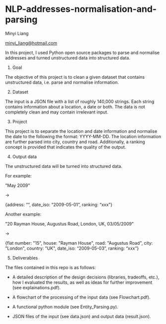 # NLP-addresses-normalisation-and-parsing
Minyi Liang

minyi_liang@hotmail.com


In this project, I used Python open source packages to parse and normalise addresses and turned unstructured data into structured data.


1. Goal

The objective of this project is to clean a given dataset that contains unstructured data, i.e.
parse and normalise information.

2. Dataset

The input is a JSON file with a list of roughly 140,000 strings. Each string contains information
about a location, a date or both. The data is not completely clean and may contain irrelevant
input.

3. Project

This project is to separate the location and date information and normalise the date to the following the format: YYYY-MM-DD. The location information are further parsed into city, country and road. Additionally, a ranking concept is provided that indicates the quality of the output. 

4. Output data

The unstructured data will be turned into structured data. 

For example:

"May 2009" 

→ 

{address: ““, date_iso: “2009-05-01”, ranking: “xxx”}

Another example:

"20 Rayman House, Augustus Road, London, UK, 03/05/2009" 

→ 

{flat number: "15", house: "Rayman House", road: "Augustus Road", city: "London", country: "UK", date_iso: “2009-05-03”, ranking: “xxx”}



5. Deliverables

The files contained in this repo is as follows:

- A detailed description of the design decisions (libraries, tradeoffs, etc.), how I evaluated
the results, as well as ideas for further improvement (see explainations.pdf).

- A flowchart of the processing of the input data (see Flowchart.pdf).

- A functional python module (see Entity_Parsing.py).

- JSON files of the input (see data.json) and output data (result.json).
